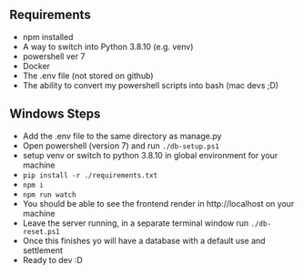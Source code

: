 ## Requirements
- npm installed
- A way to switch into Python 3.8.10 (e.g. venv)
- powershell ver 7
- Docker
- The .env file (not stored on github)
- The ability to convert my powershell scripts into bash (mac devs ;D)

## Windows Steps
- Add the .env file to the same directory as manage.py
- Open powershell (version 7) and run `./db-setup.ps1`
- setup venv or switch to python 3.8.10 in global environment for your machine
- `pip install -r ./requirements.txt`
- `npm i`
- `npm run watch`
- You should be able to see the frontend render in http://localhost on your machine
- Leave the server running, in a separate terminal window run `./db-reset.ps1`
- Once this finishes yo will have a database with a default use and settlement
- Ready to dev :D
